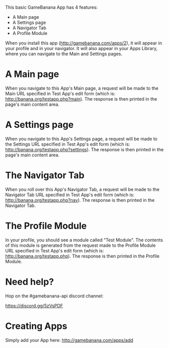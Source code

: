 This basic GameBanana App has 4 features:

- A Main page
- A Settings page
- A Navigator Tab
- A Profile Module

When you install this app (http://gamebanana.com/apps/2), it will appear in your profile and in your navigator.
It will also appear in your Apps Library, where you can navigate to the Main and Settings pages.

# A Main page

When you navigate to this App's Main page, a request will be made to the
Main URL specified in Test App's edit form (which is: http://banana.org/testapp.php?main).
The response is then printed in the page's main content area.

# A Settings page

When you navigate to this App's Settings page, a request will be made to the
Settings URL specified in Test App's edit form (which is: http://banana.org/testapp.php?settings).
The response is then printed in the page's main content area.

# The Navigator Tab

When you roll over this App's Navigator Tab, a request will be made to the
Navigator Tab URL specified in Test App's edit form (which is: http://banana.org/testapp.php?nav).
The response is then printed in the Navigator Tab.

# The Profile Module

In your profile, you should see a module called "Test Module". The contents of this module is
generated from the request made to the Profile Module URL specified in Test App's edit form (which is: http://banana.org/testapp.php).
The response is then printed in the Profile Module.

# Need help?

Hop on the #gamebanana-api discord channel:

https://discord.gg/5zVsPDF

# Creating Apps

Simply add your App here: http://gamebanana.com/apps/add

